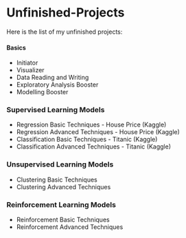 # Unfinished-Projects
Here is the list of my unfinished projects:

#### Basics
- Initiator
- Visualizer
- Data Reading and Writing
- Exploratory Analysis Booster
- Modelling Booster

### Supervised Learning Models
- Regression Basic Techniques - House Price (Kaggle)
- Regression Advanced Techniques - House Price (Kaggle)
- Classification Basic Techniques - Titanic (Kaggle)
- Classification Advanced Techniques - Titanic (Kaggle)

### Unsupervised Learning Models
- Clustering Basic Techniques
- Clustering Advanced Techniques

### Reinforcement Learning Models
- Reinforcement Basic Techniques
- Reinforcement Advanced Techniques
